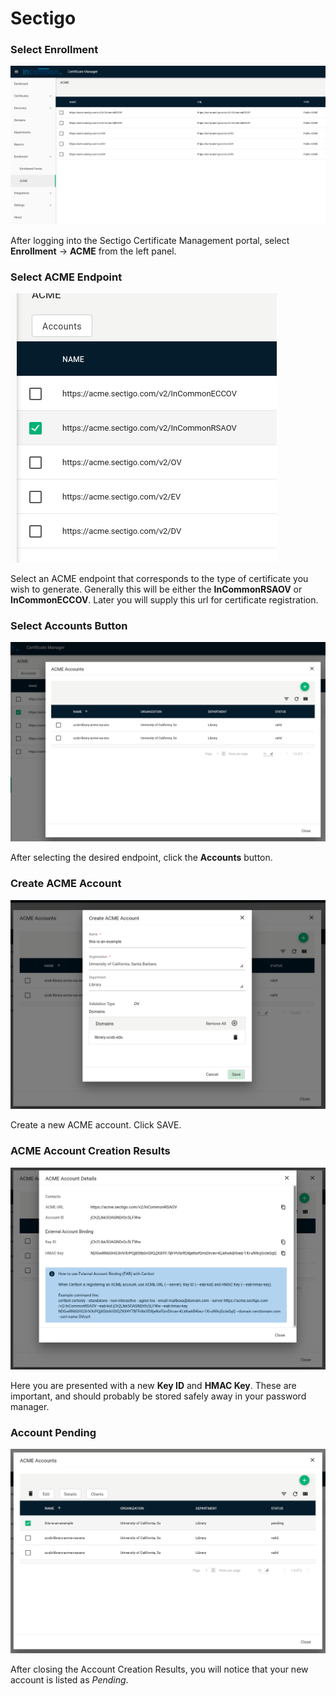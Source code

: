 # Sectigo


### Select Enrollment

![SCM Enrollment ACME](../../docs/1-scm-enrollment_ACME.png)

After logging into the Sectigo Certificate Management portal, select **Enrollment** -> **ACME** from the left panel.



### Select ACME Endpoint

![SCM Enrollment ACME](../../docs/2-scm-select-acme-endpoint.png)

Select an ACME endpoint that corresponds to the type of certificate you wish to generate.  Generally this will be either the **InCommonRSAOV** or **InCommonECCOV**.  Later you will supply this url for certificate registration.



### Select Accounts Button

![SCM Enrollment ACME](../../docs/3-scm-select-accounts-button.png)

After selecting the desired endpoint, click the **Accounts** button.



### Create ACME Account

![SCM Enrollment ACME](../../docs/4-scm-create-acme-account.png)

Create a new ACME account.  Click SAVE.


### ACME Account Creation Results

![SCM Enrollment ACME](../../docs/5-scm-acme-account-creation-results.png)

Here you are presented with a new **Key ID** and **HMAC Key**.  These are important, and should probably be stored safely away in your password manager.  


### Account Pending

![SCM Enrollment ACME](../../docs/6-scm-account-pending.png)

After closing the Account Creation Results, you will notice that your new account is listed as _Pending_.
